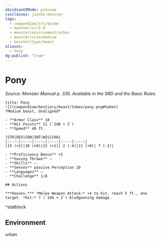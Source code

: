 ```yaml
---
obsidianUIMode: preview
cssclasses: json5e-monster
tags:
  - compendium/src/5e/mm
  - monster/cr/1-8
  - monster/environment/urban
  - monster/size/medium
  - monster/type/beast
aliases:
  - Pony
dg-publish: "true"
---
```

# Pony
*Source: Monster Manual p. 335. Available in the SRD and the Basic Rules.*  

```ad-statblock
title: Pony
![](compendium/bestiary/beast/token/pony.png#token)
*Medium beast, Unaligned*

- **Armor Class** 10 
- **Hit Points** 11 (`2d8 + 2`)
- **Speed** 40 ft.

|STR|DEX|CON|INT|WIS|CHA|
|:---:|:---:|:---:|:---:|:---:|:---:|
|15 (+2)|10 (+0)|13 (+1)| 2 (-4)|11 (+0)| 7 (-2)|

- **Proficiency Bonus** +2
- **Saving Throws** ⏤
- **Skills** ⏤
- **Senses** passive Perception 10
- **Languages** —
- **Challenge** 1/8

## Actions

***Hooves.*** *Melee Weapon Attack:* +4 to hit, reach 5 ft., one target. *Hit:* 7 (`2d4 + 2`) bludgeoning damage.
```
^statblock

## Environment

urban